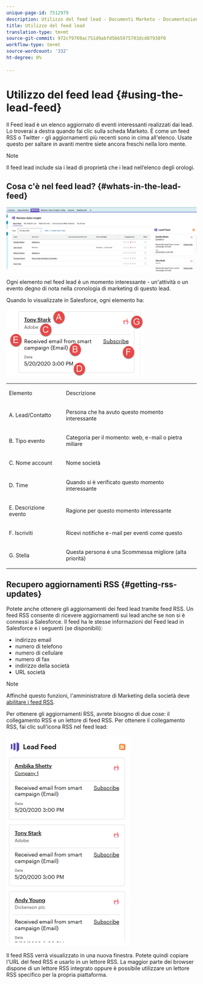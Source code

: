 ```yaml
---
unique-page-id: 7512979
description: Utilizzo del feed lead - Documenti Marketo - Documentazione del prodotto
title: Utilizzo del feed lead
translation-type: tm+mt
source-git-commit: 972cf9769ac751d9abfd5665975703dcd07930f0
workflow-type: tm+mt
source-wordcount: '332'
ht-degree: 0%

---
```



# Utilizzo del feed lead {#using-the-lead-feed}

Il Feed lead è un elenco aggiornato di eventi interessanti realizzati dai lead. Lo troverai a destra quando fai clic sulla scheda Marketo. È come un feed RSS o Twitter - gli aggiornamenti più recenti sono in cima all&#39;elenco. Usate questo per saltare in avanti mentre siete ancora freschi nella loro mente.

>[!NOTE]
>
>Il feed lead include sia i lead di proprietà che i lead nell’elenco degli orologi.

## Cosa c&#39;è nel feed lead? {#whats-in-the-lead-feed}

![](assets/one.png)

Ogni elemento nel feed lead è un momento interessante - un&#39;attività o un evento degno di nota nella cronologia di marketing di questo lead.

Quando lo visualizzate in Salesforce, ogni elemento ha:

![](assets/two.png)

<table> 
 <colgroup> 
  <col> 
  <col> 
 </colgroup> 
 <tbody> 
  <tr> 
   <td><p>Elemento</p></td> 
   <td><p>Descrizione</p></td> 
  </tr> 
  <tr> 
   <td><p>A. Lead/Contatto</p></td> 
   <td><p>Persona che ha avuto questo momento interessante</p></td> 
  </tr> 
  <tr> 
   <td><p>B. Tipo evento</p></td> 
   <td><p>Categoria per il momento: web, e-mail o pietra miliare</p></td> 
  </tr> 
  <tr> 
   <td><p>C. Nome account</p></td> 
   <td><p>Nome società</p></td> 
  </tr> 
  <tr> 
   <td><p>D. Time</p></td> 
   <td><p>Quando si è verificato questo momento interessante</p></td> 
  </tr> 
  <tr> 
   <td><p>E. Descrizione evento</p></td> 
   <td><p>Ragione per questo momento interessante</p></td> 
  </tr> 
  <tr> 
   <td><p>F. Iscriviti</p></td> 
   <td><p>Ricevi notifiche e-mail per eventi come questo</p></td> 
  </tr> 
  <tr> 
   <td><p>G. Stella</p></td> 
   <td><p>Questa persona è una Scommessa migliore (alta priorità)</p></td> 
  </tr> 
 </tbody> 
</table>

## Recupero aggiornamenti RSS {#getting-rss-updates}

Potete anche ottenere gli aggiornamenti dei feed lead tramite feed RSS.  Un feed RSS consente di ricevere aggiornamenti sui lead anche se non si è connessi a Salesforce. Il feed ha le stesse informazioni del Feed lead in Salesforce e i seguenti (se disponibili):

* indirizzo email
* numero di telefono
* numero di cellulare
* numero di fax
* indirizzo della società
* URL società

>[!NOTE]
>
>Affinché questo funzioni, l&#39;amministratore di Marketing della società deve [abilitare i feed RSS](/help/marketo/product-docs/marketo-sales-insight/msi-for-salesforce/features/msi-configuration-tab/enable-rss-for-sales-insight.md).

Per ottenere gli aggiornamenti RSS, avrete bisogno di due cose: il collegamento RSS e un lettore di feed RSS. Per ottenere il collegamento RSS, fai clic sull’icona RSS nel feed lead:

![](assets/three.png)

Il feed RSS verrà visualizzato in una nuova finestra. Potete quindi copiare l&#39;URL del feed RSS e usarlo in un lettore RSS. La maggior parte dei browser dispone di un lettore RSS integrato oppure è possibile utilizzare un lettore RSS specifico per la propria piattaforma.
